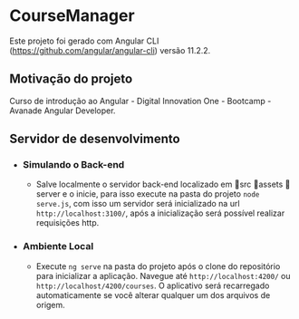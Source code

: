 # CourseManager

Este projeto foi gerado com Angular CLI (https://github.com/angular/angular-cli) versão 11.2.2.

## Motivação do projeto

Curso de introdução ao Angular - Digital Innovation One - Bootcamp - Avanade Angular Developer.

## Servidor de desenvolvimento

- ### Simulando o Back-end

  - Salve localmente o servidor back-end localizado em :open_file_folder:src :open_file_folder:assets :open_file_folder:server e o inicie, para isso execute na pasta do projeto `node serve.js`, com isso um servidor será inicializado na url `http://localhost:3100/`, após a inicialização será possível realizar requisições http.

- ### Ambiente Local

  - Execute `ng serve` na pasta do projeto após o clone do repositório para inicializar a aplicação. Navegue até `http://localhost:4200/` ou `http://localhost/4200/courses`. O aplicativo será recarregado automaticamente se você alterar qualquer um dos arquivos de origem.





